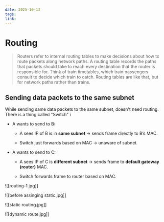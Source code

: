 ```yaml
---
date: 2025-10-13
tags:
link:
---
```


# Routing

> Routers refer to internal routing tables to make decisions about how to route packets along network paths. A routing table records the paths that packets should take to reach every destination that the router is responsible for. Think of train timetables, which train passengers consult to decide which train to catch. Routing tables are like that, but for network paths rather than trains.

## Sending data packets to the same subnet

While sending same data packets to the same subnet, doesn't need routing. There is a thing called "Switch" i


- A wants to send to B:
    
    - A sees IP of B is in **same subnet** → sends frame directly to B’s MAC.
        
    - Switch just forwards based on MAC → unaware of subnet.
        
- A wants to send to C:
    
    - A sees IP of C is **different subnet** → sends frame to **default gateway (router)** MAC.
        
    - Switch forwards frame to router based on MAC.



![[routing-1.jpg]]

![[before assinging static.jpg]]

![[static routing.jpg]]

![[dynamic route.jpg]]

